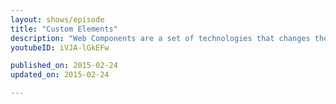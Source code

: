 ```yaml
---
layout: shows/episode
title: "Custom Elements"
description: "Web Components are a set of technologies that changes the way you develop web apps entirely. By making components scoped and reusable in standardized way, your web development will step up to the next level. In this video, you will learn how to work with Custom Elements."
youtubeID: iVJA-lGkEFw

published_on: 2015-02-24
updated_on: 2015-02-24

---
```

